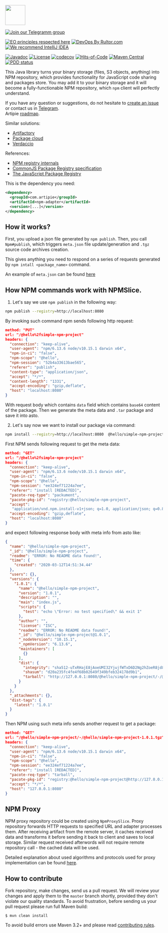 <a href="http://artipie.com"><img src="https://www.artipie.com/logo.svg" width="64px" height="64px"/></a>

[![Join our Telegramm group](https://img.shields.io/badge/Join%20us-Telegram-blue?&logo=telegram&?link=http://right&link=http://t.me/artipie)](http://t.me/artipie)

[![EO principles respected here](https://www.elegantobjects.org/badge.svg)](https://www.elegantobjects.org)
[![DevOps By Rultor.com](http://www.rultor.com/b/artipie/npm-adapter)](http://www.rultor.com/p/artipie/npm-adapter)
[![We recommend IntelliJ IDEA](https://www.elegantobjects.org/intellij-idea.svg)](https://www.jetbrains.com/idea/)

[![Javadoc](http://www.javadoc.io/badge/com.artipie/npm-adapter.svg)](http://www.javadoc.io/doc/com.artipie/npm-adapter)
[![License](https://img.shields.io/badge/license-MIT-green.svg)](https://github.com/artipie/artipie/blob/master/LICENSE.txt)
[![codecov](https://codecov.io/gh/artipie/artipie/branch/master/graph/badge.svg)](https://codecov.io/gh/artipie/npm-adapter)
[![Hits-of-Code](https://hitsofcode.com/github/artipie/npm-adapter)](https://hitsofcode.com/view/github/artipie/npm-adapter)
[![Maven Central](https://img.shields.io/maven-central/v/com.artipie/npm-adapter.svg)](https://maven-badges.herokuapp.com/maven-central/com.artipie/npm-adapter)
[![PDD status](http://www.0pdd.com/svg?name=artipie/npm-adapter)](http://www.0pdd.com/p?name=artipie/npm-adapter)

This Java library turns your binary storage (files, S3 objects, anything) into NPM repository,
which provides functionality for JavaScript code sharing and packages store. You may add it to your 
binary storage and it will become a fully-functionable NPM repository, which `npm` client will 
perfectly understand.

If you have any question or suggestions, do not hesitate to [create an issue](https://github.com/artipie/artipie/issues/new) or contact us in
[Telegram](https://t.me/artipie).  
Artipie [roadmap](https://github.com/orgs/artipie/projects/3).

Similar solutions:

   * [Artifactory](https://www.jfrog.com/confluence/display/RTF/npm+Registry)
   * [Package cloud](https://packagecloud.io/docs#node_npm)
   * [Verdaccio](https://github.com/verdaccio/verdaccio)

References:

   * [NPM registry internals](https://blog.packagecloud.io/eng/2018/01/24/npm-registry-internals/)
   * [CommonJS Package Registry specification](http://wiki.commonjs.org/wiki/Packages/Registry)
   * [The JavaScript Package Registry](https://docs.npmjs.com/misc/registry)

This is the dependency you need:

```xml
<dependency>
  <groupId>com.artipie</groupId>
  <artifactId>npm-adapter</artifactId>
  <version>[...]</version>
</dependency>
```

## How it works?

First, you upload a json file generated by `npm publish`. Then,
you call `Npm#publish`, which triggers `meta.json` file update/generation and `.tgz` source code archives creation.

This gives anything you need to respond on a series of requests generated by `npm intall <package_name>` command.

An example of `meta.json` can be found [here](https://registry.npmjs.org/axios)

## How NPM commands work with NPMSlice.

1. Let's say we use `npm publish` in the following way:

```bash
npm publish --registry=http://localhost:8080
```

By invoking such command npm sends following http request:

```json
method: "PUT"
url: "/@hello%2fsimple-npm-project"
headers: { 
  "connection": "keep-alive",
  "user-agent": "npm/6.13.6 node/v10.15.1 darwin x64",
  "npm-in-ci": "false",
  "npm-scope": "@hello",
  "npm-session": "52b4a33613bae565",
  "referer": "publish",
  "content-type": "application/json",
  "accept": "*/*",
  "content-length": "1331",
  "accept-encoding": "gzip,deflate",
  "host": "localhost:8080"
} 
```

With request body which contains `data` field which contains `base64` content of the package. 
Then we generate the meta data and `.tar` package and save it into asto.

2. Let's say now we want to install our package via command:

```bash
npm install --registry=http://localhost:8080  @hello/simple-npm-project
```

First NPM sends following request to get the meta data:

```json
method: "GET"
url: "/@hello%2fsimple-npm-project"
headers: { 
  "connection": "keep-alive",
  "user-agent": "npm/6.13.6 node/v10.15.1 darwin x64",
  "npm-in-ci": "false",
  "npm-scope": "@hello",
  "npm-session": "ee324ef71224a7ee",
  "referer": "install [REDACTED]",
  "pacote-req-type": "packument",
  "pacote-pkg-id": "registry:@hello/simple-npm-project",
  "accept":
   "application/vnd.npm.install-v1+json; q=1.0, application/json; q=0.8, */*",
  "accept-encoding": "gzip,deflate",
  "host": "localhost:8080"
} 
```

and expect following response body with meta info from asto like:

```json
{
  "name": "@hello/simple-npm-project",
  "_id": "@hello/simple-npm-project",
  "readme": "ERROR: No README data found!",
  "time": {
    "created": "2020-03-12T14:51:34.44"
  },
  "users": {},
  "versions": {
    "1.0.1": {
      "name": "@hello/simple-npm-project",
      "version": "1.0.1",
      "description": "",
      "main": "index.js",
      "scripts": {
        "test": "echo \"Error: no test specified\" && exit 1"
      },
      "author": "",
      "license": "ISC",
      "readme": "ERROR: No README data found!",
      "_id": "@hello/simple-npm-project@1.0.1",
      "_nodeVersion": "10.15.1",
      "_npmVersion": "6.13.6",
      "maintainers": [
        {}
      ],
      "dist": {
        "integrity": "sha512-uTxRHajE8jAoeUMI32YjujfWTxD6D2Ng2hZoeR8jd8Wvx+3cJsda8mh64Cq4pFYvl65Za8OkzLAo2/vU/ibq9A==",
        "shasum": "d20a235fc4fe4f68b02649f349bfeb324178d9b1",
        "tarball": "http://127.0.0.1:8080/@hello/simple-npm-project/-/@hello/simple-npm-project-1.0.1.tgz"
      }
    }
  },
  "_attachments": {},
  "dist-tags": {
    "latest": "1.0.1"
  }
}
```

Then NPM using such meta info sends another request to get a package:

```json
method: "GET"
url: "/@hello/simple-npm-project/-/@hello/simple-npm-project-1.0.1.tgz"
headers: {
  "connection": "keep-alive",
  "user-agent": "npm/6.13.6 node/v10.15.1 darwin x64",
  "npm-in-ci": "false",
  "npm-scope": "@hello",
  "npm-session": "ee324ef71224a7ee",
  "referer": "install [REDACTED]",
  "pacote-req-type": "tarball",
  "pacote-pkg-id": "registry:@hello/simple-npm-project@http://127.0.0.1:8080/@hello/simple-npm-project/-/@hello/simple-npm-project-1.0.1.tgz",
  "accept": "*/*",
  "host": "127.0.0.1:8080" 
}
```

## NPM Proxy

NPM proxy repository could be created using `NpmProxySlice`. 
Proxy repository forwards HTTP requests to specified URL and adapter processes them. 
After receiving artifact from the remote server,
it caches received data and transforms it before sending it back to client 
and saves to local storage. 
Similar request received afterwords will not require remote repository call - 
the cached data will be used.

Detailed explanation about used algorithms and protocols used for proxy implementation
can be found [here](PROXY_IMPLEMENTATION.md). 

## How to contribute

Fork repository, make changes, send us a pull request. We will review
your changes and apply them to the `master` branch shortly, provided
they don't violate our quality standards. To avoid frustration, before
sending us your pull request please run full Maven build:

```
$ mvn clean install
```

To avoid build errors use Maven 3.2+ and please read [contributing rules](https://github.com/artipie/artipie/blob/master/CONTRIBUTING.md).
